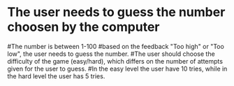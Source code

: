 # The user needs to guess the number choosen by the computer 
#The number is between 1-100
#based on the feedback "Too high" or "Too low", the user needs to guess the number.
#The user should choose the difficulty of the game  (easy/hard), which differs on the number of attempts given for the user to guess.
#In the easy level the user have 10 tries, while in the hard level the user has 5 tries.
